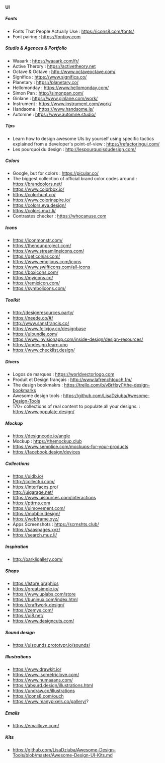 #### UI

##### Fonts
- Fonts That People Actually Use : https://icons8.com/fonts/
- Font pairing : https://fontjoy.com

##### Studio & Agences & Portfolio
- Waaark : https://waaark.com/fr/
- Active Therory : https://activetheory.net
- Octave & Octave : http://www.octaveoctave.com/
- Significa : https://www.significa.co/
- Planetary : https://planetary.co/
- Hellomonday : https://www.hellomonday.com/
- Simon Pan : http://simonpan.com/
- Ginlane : https://www.ginlane.com/work/
- Instrument : https://www.instrument.com/work/
- Handsome : https://www.handsome.is/
- Automne : https://www.automne.studio/

##### Tips
- Learn how to design awesome UIs by yourself using specific tactics explained from a developer's point-of-view : https://refactoringui.com/
- Les pourquoi du design : http://lespourquoisdudesign.com/

##### Colors
- Google, but for colors : https://picular.co/
- The biggest collection of official brand color codes around : https://brandcolors.net/
- https://www.colorbox.io/
- https://colorhunt.co/
- https://www.colorinspire.io/
- https://colors.eva.design/
- https://colors.muz.li/
- Contrastes checker : https://whocanuse.com

##### Icons
- https://iconmonstr.com/
- https://thenounproject.com/
- https://www.streamlineicons.com/
- https://geticonjar.com/
- https://www.emojious.com/icons
- https://www.swifticons.com/all-icons
- https://boxicons.com/ 
- https://myicons.co/
- https://remixicon.com/
- https://symbolicons.com/

##### Toolkit
- http://designresources.party/ 
- https://neede.co/#/
- http://www.sansfrancis.co/
- https://www.felixjoy.co/designbase
- https://uibundle.com/
- https://www.invisionapp.com/inside-design/design-resources/
- https://undesign.learn.uno
- https://www.checklist.design/

##### Divers
- Logos de marques : https://worldvectorlogo.com
- Produit et Design français : http://www.lafrenchtouch.fm/
- The design bookmakrs : https://trello.com/b/vBrHxyl1/the-design-bookmarks
- Awesome design tools : https://github.com/LisaDziuba/Awesome-Design-Tools
- 170+ collections of real content to populate all your designs.  : https://www.populate.design/

##### Mockup
- https://designcode.io/angle
- Mockup : https://themockup.club
- https://www.semplice.com/mockups-for-your-products
- https://facebook.design/devices

##### Collections
- https://uidb.io/
- http://collectui.com/
- https://interfaces.pro/
- http://uigarage.net/
- https://www.uisources.com/interactions
- https://pttrns.com
- https://uimovement.com/
- https://mobbin.design/
- https://webframe.xyz/
- Apps Screenshots : https://scrnshts.club/
- https://saaspages.xyz/
- https://search.muz.li/

##### Inspiration
- http://barkligallery.com/

##### Shops
- https://lstore.graphics
- https://greatsimple.io/
- https://www.uplabs.com/store
- https://buninux.com/index.html
- https://craftwork.design/
- https://zemys.com/
- https://ui8.net/
- https://www.designcuts.com/

##### Sound design
- https://uisounds.prototypr.io/sounds/

##### Illustrations
- https://www.drawkit.io/
- https://www.isometriclove.com/
- https://www.humaaans.com/
- https://absurd.design/illustrations.html
- https://undraw.co/illustrations
- https://icons8.com/ouch
- https://www.manypixels.co/gallery/?

##### Emails
- https://emaillove.com/

##### Kits
- https://github.com/LisaDziuba/Awesome-Design-Tools/blob/master/Awesome-Design-UI-Kits.md
